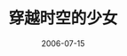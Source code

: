 ---
layout: page
title: 穿越时空的少女
description: >
   初中时候看的，那个时候这种题材对我来说有点儿新颖。
category: 电影
img: assets/img/movie/before2020/穿越时空的少女.webp
star: 4
date: 2006-07-15
---